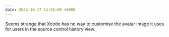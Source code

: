 ```yaml
---
date: 2023-10-17 11:55:00 +0900
---
```


Seems strange that Xcode has no way to customise the avatar image it uses for users in the source control history view.
